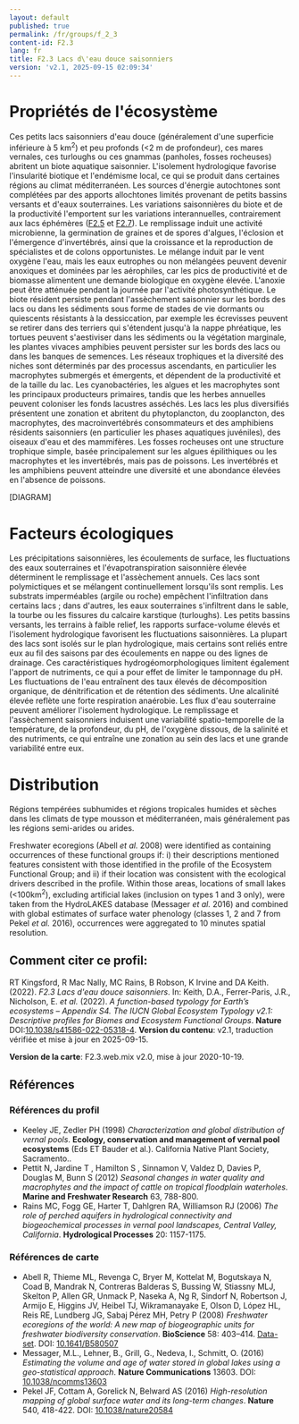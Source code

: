 ```yaml
---
layout: default
published: true
permalink: /fr/groups/f_2_3
content-id: F2.3
lang: fr
title: F2.3 Lacs d\'eau douce saisonniers
version: 'v2.1, 2025-09-15 02:09:34'
---
```




# Propriétés de l'écosystème
 
Ces petits lacs saisonniers d\'eau douce (généralement d\'une superficie
inférieure à 5 km<sup>2</sup>) et peu profonds (\<2 m de profondeur), ces mares
vernales, ces turloughs ou ces gnammas (panholes, fosses rocheuses)
abritent un biote aquatique saisonnier. L\'isolement hydrologique
favorise l\'insularité biotique et l\'endémisme local, ce qui se produit
dans certaines régions au climat méditerranéen. Les sources d\'énergie
autochtones sont complétées par des apports allochtones limités
provenant de petits bassins versants et d\'eaux souterraines. Les
variations saisonnières du biote et de la productivité l\'emportent sur
les variations interannuelles, contrairement aux lacs éphémères ([F2.5](/explore/groups/F2.5) et
[F2.7](/explore/groups/F2.7)). Le remplissage induit une activité microbienne, la germination de
graines et de spores d\'algues, l\'éclosion et l\'émergence
d\'invertébrés, ainsi que la croissance et la reproduction de
spécialistes et de colons opportunistes. Le mélange induit par le vent
oxygène l\'eau, mais les eaux eutrophes ou non mélangées peuvent devenir
anoxiques et dominées par les aérophiles, car les pics de productivité
et de biomasse alimentent une demande biologique en oxygène élevée.
L\'anoxie peut être atténuée pendant la journée par l\'activité
photosynthétique. Le biote résident persiste pendant l\'assèchement
saisonnier sur les bords des lacs ou dans les sédiments sous forme de
stades de vie dormants ou quiescents résistants à la dessiccation, par
exemple les écrevisses peuvent se retirer dans des terriers qui
s\'étendent jusqu\'à la nappe phréatique, les tortues peuvent
s\'aestiviser dans les sédiments ou la végétation marginale, les plantes
vivaces amphibies peuvent persister sur les bords des lacs ou dans les
banques de semences. Les réseaux trophiques et la diversité des niches
sont déterminés par des processus ascendants, en particulier les
macrophytes submergés et émergents, et dépendent de la productivité et
de la taille du lac. Les cyanobactéries, les algues et les macrophytes
sont les principaux producteurs primaires, tandis que les herbes
annuelles peuvent coloniser les fonds lacustres asséchés. Les lacs les
plus diversifiés présentent une zonation et abritent du phytoplancton,
du zooplancton, des macrophytes, des macroinvertébrés consommateurs et
des amphibiens résidents saisonniers (en particulier les phases
aquatiques juvéniles), des oiseaux d\'eau et des mammifères. Les fosses
rocheuses ont une structure trophique simple, basée principalement sur
les algues épilithiques ou les macrophytes et les invertébrés, mais pas
de poissons. Les invertébrés et les amphibiens peuvent atteindre une
diversité et une abondance élevées en l\'absence de poissons.

[DIAGRAM]

# Facteurs écologiques
 
Les précipitations saisonnières, les écoulements de surface, les
fluctuations des eaux souterraines et l\'évapotranspiration saisonnière
élevée déterminent le remplissage et l\'assèchement annuels. Ces lacs
sont polymictiques et se mélangent continuellement lorsqu\'ils sont
remplis. Les substrats imperméables (argile ou roche) empêchent
l\'infiltration dans certains lacs ; dans d\'autres, les eaux
souterraines s\'infiltrent dans le sable, la tourbe ou les fissures du
calcaire karstique (turloughs). Les petits bassins versants, les
terrains à faible relief, les rapports surface-volume élevés et
l\'isolement hydrologique favorisent les fluctuations saisonnières. La
plupart des lacs sont isolés sur le plan hydrologique, mais certains
sont reliés entre eux au fil des saisons par des écoulements en nappe ou
des lignes de drainage. Ces caractéristiques hydrogéomorphologiques
limitent également l\'apport de nutriments, ce qui a pour effet de
limiter le tamponnage du pH. Les fluctuations de l\'eau entraînent des
taux élevés de décomposition organique, de dénitrification et de
rétention des sédiments. Une alcalinité élevée reflète une forte
respiration anaérobie. Les flux d\'eau souterraine peuvent améliorer
l\'isolement hydrologique. Le remplissage et l\'assèchement saisonniers
induisent une variabilité spatio-temporelle de la température, de la
profondeur, du pH, de l\'oxygène dissous, de la salinité et des
nutriments, ce qui entraîne une zonation au sein des lacs et une grande
variabilité entre eux.
 
# Distribution
 
Régions tempérées subhumides et régions tropicales humides et sèches
dans les climats de type mousson et méditerranéen, mais généralement pas
les régions semi-arides ou arides.

Freshwater ecoregions (Abell _et al._ 2008) were identified as containing occurrences of these functional groups if: i) their descriptions mentioned features consistent with those identified in the profile of the Ecosystem Functional Group; and ii) if their location was consistent with the ecological drivers described in the profile. Within those areas, locations of small lakes (<100km<sup>2</sup>), excluding artificial lakes (inclusion on types 1 and 3 only), were taken from the HydroLAKES database (Messager _et al._ 2016) and combined with global estimates of surface water phenology (classes 1, 2 and 7 from Pekel _et al._ 2016), occurrences were aggregated to 10 minutes spatial resolution.

## Comment citer ce profil:

RT Kingsford, R Mac Nally, MC Rains, B Robson, K Irvine and DA Keith. (2022). *F2.3 Lacs d\'eau douce saisonniers*. In: Keith, D.A., Ferrer-Paris, J.R., Nicholson, E. *et al.* (2022). *A function-based typology for Earth’s ecosystems – Appendix S4. The IUCN Global Ecosystem Typology v2.1: Descriptive profiles for Biomes and Ecosystem Functional Groups*. **Nature** DOI:[10.1038/s41586-022-05318-4](https://doi.org/10.1038/s41586-022-05318-4).
**Version du contenu**: v2.1, traduction vérifiée et mise à jour en 2025-09-15.

**Version de la carte**: F2.3.web.mix v2.0, mise à jour 2020-10-19.

## Références

### Références du profil

* Keeley JE, Zedler PH  (1998) *Characterization and global distribution of vernal pools*. **Ecology, conservation and management of vernal pool ecosystems** (Eds ET Bauder et al.). California Native Plant Society, Sacramento..
* Pettit N, Jardine T , Hamilton S , Sinnamon V, Valdez D, Davies P, Douglas M, Bunn S (2012) *Seasonal changes in water quality and macrophytes and the impact of cattle on tropical floodplain waterholes*. **Marine and Freshwater Research** 63, 788-800.
* Rains MC, Fogg GE, Harter T, Dahlgren RA, Williamson RJ  (2006) *The role of perched aquifers in hydrological connectivity and biogeochemical processes in vernal pool landscapes, Central Valley, California*. **Hydrological Processes** 20: 1157-1175.

### Références de carte
* Abell R, Thieme ML, Revenga C, Bryer M, Kottelat M, Bogutskaya N, Coad B, Mandrak N, Contreras Balderas S, Bussing W, Stiassny MLJ, Skelton P, Allen GR, Unmack P, Naseka A, Ng R, Sindorf N, Robertson J, Armijo E, Higgins JV, Heibel TJ, Wikramanayake E, Olson D, López HL, Reis RE, Lundberg JG, Sabaj Pérez MH, Petry P  (2008) *Freshwater ecoregions of the world: A new map of biogeographic units for freshwater biodiversity conservation*. **BioScience** 58: 403–414. [Data-set](http://www.feow.org). DOI: [10.1641/B580507](http://doi.org/10.1641/B580507)
* Messager, M.L., Lehner, B., Grill, G., Nedeva, I., Schmitt, O.  (2016) *Estimating the volume and age of water stored in global lakes using a geo-statistical approach*. **Nature Communications** 13603. DOI: [10.1038/ncomms13603](http://doi.org/10.1038/ncomms13603)
* Pekel JF, Cottam A, Gorelick N, Belward AS (2016) *High-resolution mapping of global surface water and its long-term changes*. **Nature** 540, 418-422. DOI: [10.1038/nature20584](http://doi.org/10.1038/nature20584)

